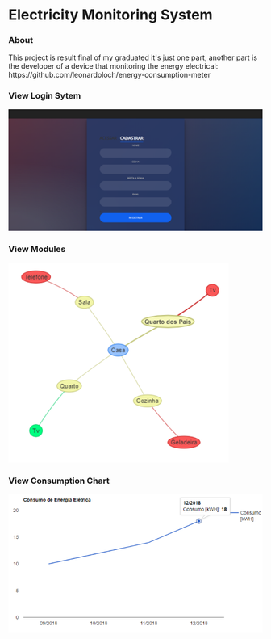 # Electricity Monitoring System

<h3>About</h3>
This project is result final of my graduated it's just one part, another part is the developer of a device that 
monitoring the energy electrical: https://github.com/leonardoloch/energy-consumption-meter

<h3>View Login Sytem</h3>

![](/images/cadastro_user.PNG)


<h3>View Modules</h3>

![](/images/modulos.PNG)


<h3>View Consumption Chart</h3>

![](/images/grafico_consumo.PNG)
